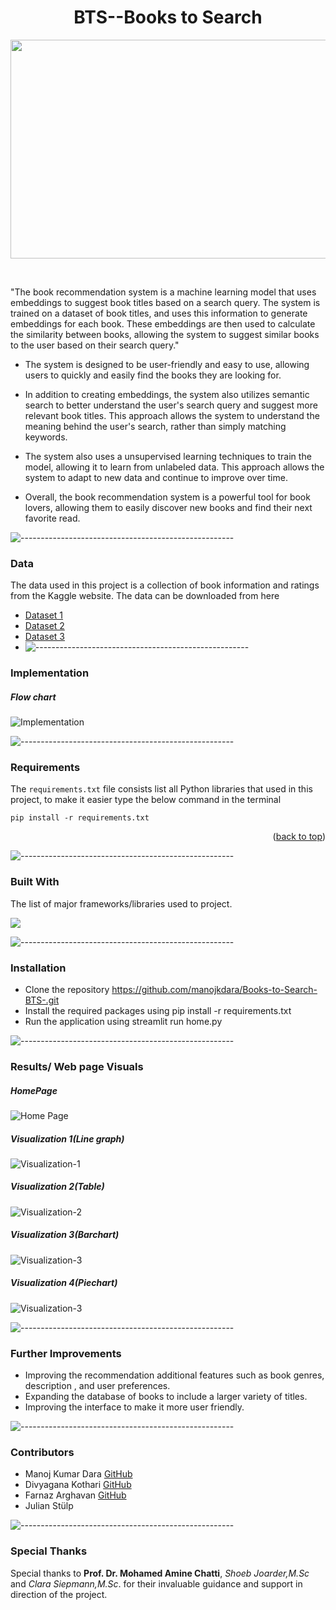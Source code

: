 <a name="readme-top"></a>
<h1 align="center">BTS--Books to Search</h1>
<p align="center">
  <a href="https://github.com/Manojkdara/Books-to-Search-BTS-">
    <img src="https://github.com/Manojkdara/Books-to-Search-BTS-/blob/main/Screenshots/Screenshot_20230302_185941.png"  width=830 height=350>
  </a>
</p>

<br>

"The book recommendation system is a machine learning model that uses embeddings to suggest book titles based on a search query. The system is trained on a dataset of book titles, and uses this information to generate embeddings for each book. These embeddings are then used to calculate the similarity between books, allowing the system to suggest similar books to the user based on their search query."

* The system is designed to be user-friendly and easy to use, allowing users to quickly and easily find the books they are looking for. 
* In addition to creating embeddings, the system also utilizes semantic search to better understand the user's search query and suggest more relevant book titles. This approach allows the system to understand the meaning behind the user's search, rather than simply matching keywords.

* The system also uses a unsupervised learning techniques to train the model, allowing it to learn from unlabeled data. This approach allows the system to adapt to new data and continue to improve over time.
* Overall, the book recommendation system is a powerful tool for book lovers, allowing them to easily discover new books and find their next favorite read.

![-----------------------------------------------------](https://raw.githubusercontent.com/andreasbm/readme/master/assets/lines/rainbow.png)

### Data
The data used in this project is a collection of book information and ratings from the Kaggle website. The data can be downloaded from here
* [Dataset 1](https://www.kaggle.com/datasets/thomaskonstantin/top-270-rated-computer-science-programing-books)
* [Dataset 2](https://www.kaggle.com/datasets/mdwaquarazam/datasciencebook)
* [Dataset 3](https://www.kaggle.com/datasets/die9origephit/amazon-data-science-books)
* ![-----------------------------------------------------](https://raw.githubusercontent.com/andreasbm/readme/master/assets/lines/rainbow.png)

### Implementation 
##### Flow chart
![Implementation ](https://github.com/Manojkdara/Books-to-Search-BTS-/blob/main/Screenshots/Screenshot_20230302_180621.png?raw=true)

![-----------------------------------------------------](https://raw.githubusercontent.com/andreasbm/readme/master/assets/lines/rainbow.png)

### Requirements
The `requirements.txt` file consists list all Python libraries that used in this project, to make it easier type the below command in the terminal

```
pip install -r requirements.txt
```
<p align="right">(<a href="#readme-top">back to top</a>)</p>


![-----------------------------------------------------](https://raw.githubusercontent.com/andreasbm/readme/master/assets/lines/rainbow.png)
### Built With

The list of major frameworks/libraries used to project.

![](https://github.com/Manojkdara/Books-to-Search-BTS-/blob/main/Screenshots/Screenshot%202023-02-26%20164129.png?raw=true)

![-----------------------------------------------------](https://raw.githubusercontent.com/andreasbm/readme/master/assets/lines/rainbow.png)
### Installation
* Clone the repository https://github.com/manojkdara/Books-to-Search-BTS-.git
 * Install the required packages using pip install -r requirements.txt
* Run the application using streamlit run home.py

![-----------------------------------------------------](https://raw.githubusercontent.com/andreasbm/readme/master/assets/lines/rainbow.png)
### Results/ Web page Visuals
##### HomePage 
![Home Page](https://github.com/Manojkdara/Books-to-Search-BTS-/blob/main/Screenshots/Picture1.png?raw=true) 
##### Visualization 1(Line graph)
![Visualization-1](https://github.com/Manojkdara/Books-to-Search-BTS-/blob/main/Screenshots/Picture2.png?raw=true)
##### Visualization 2(Table)
![Visualization-2](https://github.com/Manojkdara/Books-to-Search-BTS-/blob/main/Screenshots/Picture3.png?raw=true)
##### Visualization 3(Barchart)
![Visualization-3](https://github.com/Manojkdara/Books-to-Search-BTS-/blob/main/Screenshots/Picture4.png?raw=true)
##### Visualization 4(Piechart)
![Visualization-3](https://github.com/Manojkdara/Books-to-Search-BTS-/blob/main/Screenshots/Picture5.png?raw=true)

![-----------------------------------------------------](https://raw.githubusercontent.com/andreasbm/readme/master/assets/lines/rainbow.png)
### Further Improvements
* Improving the recommendation additional features such as book genres, description , and user preferences.
* Expanding the database of books to include a larger variety of titles.
* Improving the interface to make it more user friendly.


![-----------------------------------------------------](https://raw.githubusercontent.com/andreasbm/readme/master/assets/lines/rainbow.png)
### Contributors

* Manoj Kumar Dara [GitHub](https://github.com/Manojkdara)
* Divyagana Kothari [GitHub](https://github.com/DivyanganaKothari)
* Farnaz Arghavan  [GitHub](https://github.com/Farnaz-AR)
* Julian Stülp

![-----------------------------------------------------](https://raw.githubusercontent.com/andreasbm/readme/master/assets/lines/rainbow.png)
### Special Thanks
Special thanks to **Prof. Dr. Mohamed Amine Chatti**,  *Shoeb Joarder,M.Sc* and *Clara Siepmann,M.Sc*. for their invaluable guidance and support in  direction of the project.
